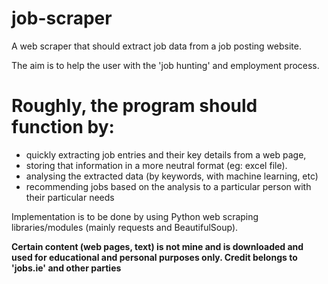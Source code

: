 # job-scraper

A web scraper that should extract job data from a job posting website.

The aim is to help the user with the 'job hunting' and employment process.

# Roughly, the program should function by:
* quickly extracting job entries and their key details from a web page, 
* storing that information in a more neutral format (eg: excel file). 
* analysing the extracted data (by keywords, with machine learning, etc) 
* recommending jobs based on the analysis to a particular person with their particular needs

Implementation is to be done by using Python web scraping libraries/modules (mainly requests and BeautifulSoup).

**Certain content (web pages, text) is not mine and is downloaded and used for educational and personal purposes only. Credit belongs to 'jobs.ie' and other parties**
